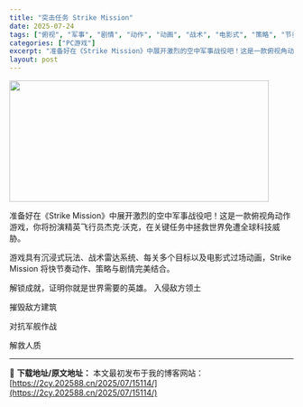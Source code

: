 ```yaml
---
title: "突击任务 Strike Mission"
date: 2025-07-24
tags: ["俯视", "军事", "剧情", "动作", "动画", "战术", "电影式", "策略", "节奏", "飞行"]
categories: ["PC游戏"]
excerpt: "准备好在《Strike Mission》中展开激烈的空中军事战役吧！这是一款俯视角动作游戏，你将扮演精英飞行员杰克·沃克，在关键任务中拯救世界免遭全球科技威胁。 游戏具有沉浸式玩法、战术雷达系统、每关多个目标以及电影式过场动画，Strike Mission 将快节奏动作、策略与剧情完美结合。 解锁成&hellip;"
layout: post
---
```


<img class="aligncenter size-full wp-image-15109" src="https://2cy.202588.cn/wp-content/uploads/2025/07/2025072408214872.webp" alt="" width="460" height="215" />

准备好在《Strike Mission》中展开激烈的空中军事战役吧！这是一款俯视角动作游戏，你将扮演精英飞行员杰克·沃克，在关键任务中拯救世界免遭全球科技威胁。

游戏具有沉浸式玩法、战术雷达系统、每关多个目标以及电影式过场动画，Strike Mission 将快节奏动作、策略与剧情完美结合。

解锁成就，证明你就是世界需要的英雄。
入侵敌方领土

摧毁敌方建筑

对抗军舰作战

解救人质

---
📖 **下载地址/原文地址：** 本文最初发布于我的博客网站：[https://2cy.202588.cn/2025/07/15114/](https://2cy.202588.cn/2025/07/15114/)
